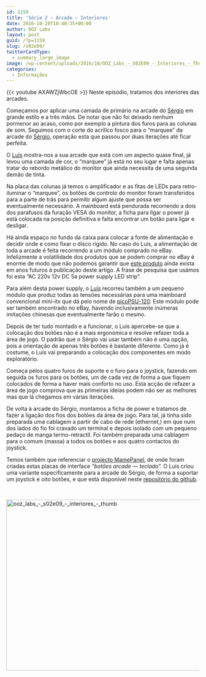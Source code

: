```yaml
---
id: 1159
title: 'Série 2 — Arcade — Interiores'
date: 2016-10-20T10:40:35+00:00
author: OOZ Labs
layout: post
guid: /?p=1159
slug: /s02e09/
twitterCardType:
  - summary_large_image
image: /wp-content/uploads/2016/10/OOZ_Labs_-_S02E09_-_Interiores_-_Thumb.jpeg
categories:
  - Informações
---
```

{{< youtube AXAWZjWbcOE >}}
Neste episódio, tratamos dos interiores das arcades.



Começamos por aplicar uma camada de primário na arcade do [Sérgio](/series/serie-2/convidado-especial-sergio-bernardino/) em grande estilo e a três mãos. De notar que não foi deixado nenhum pormenor ao acaso, como por exemplo a pintura dos furos para as colunas de som. Seguimos com o corte do acrílico fosco para o &#8220;marquee&#8221; da arcade do [Sérgio](/series/serie-2/convidado-especial-sergio-bernardino/), operação esta que passou por duas iterações até ficar perfeita.

O [Luís](/equipa/luis-correia/) mostra-nos a sua arcade que está com um aspecto quase final, já levou uma camada de cor, o &#8220;marquee&#8221; já está no seu lugar e falta apenas tratar do rebordo metálico do monitor que ainda necessita de uma segunda demão de tinta.

Na placa das colunas já temos o amplificador e as fitas de LEDs para retro-iluminar o &#8220;marquee&#8221;, os botões de controlo do monitor foram transferidos para a parte de trás para permitir algum ajuste que possa ser eventualmente necessário. A mainboard está pendurada recorrendo a dois dos parafusos da furação VESA do monitor, a ficha para ligar o power já está colocada na posição definitiva e falta encontrar um botão para ligar e desligar.

Há ainda espaço no fundo da caixa para colocar a fonte de alimentação e decidir onde e como fixar o disco rígido. No caso do Luís, a alimentação de toda a arcade é feita recorrendo a um módulo comprado no eBay. Infelizmente a volatilidade dos produtos que se podem comprar no eBay é enorme de modo que não podemos garantir que [este produto](http://www.ebay.com/272154382947) ainda exista em anos futuros à publicação deste artigo. A frase de pesquisa que usámos foi esta &#8220;AC 220v 12v DC 5a power supply LED strip&#8221;.

Para além desta power supply, o [Luís](/equipa/luis-correia/) recorreu também a um pequeno módulo que produz todas as tensões necessárias para uma mainboard convencional mini-itx que dá pelo nome de [picoPSU-120](http://www.mini-box.com/s.nl/it.A/id.417/.f). Este módulo pode ser também encontrado no eBay, havendo inclusivamente inúmeras imitações chinesas que eventualmente farão o mesmo.

Depois de ter tudo montado e a funcionar, o Luís apercebe-se que a colocação dos botões não é a mais ergonómica e resolve refazer toda a área de jogo. O padrão que o Sérgio vai usar também não é uma opção, pois a orientação de apenas três botões é bastante diferente. Como já é costume, o Luís vai preparando a colocação dos componentes em modo exploratório.

Começa pelos quatro furos de suporte e o furo para o joystick, fazendo em seguida os furos para os botões, um de cada vez de forma a que fiquem colocados de forma a haver mais conforto no uso. Esta acção de refazer a área de jogo comprova que as primeiras ideias podem não ser as melhores mas que lá chegamos em várias iterações.

De volta à arcade do Sérgio, montamos a ficha de power e tratamos de fazer a ligação dos fios dos botões da área de jogo. Para tal, já tinha sido preparada uma cablagem a partir de cabo de rede (ethernet,) em que num dos lados do fio foi cravado um terminal e depois isolado com um pequeno pedaço de manga termo-retractil. Foi também preparada uma cablagem para o comum (massa) a todos os botões e aos quatro contactos do joystick.

Temos também que referenciar o [projecto MamePanel,](http://vusb.wikidot.com/project:mamepanel) de onde foram criadas estas placas de interface _&#8220;botões arcade — teclado&#8221;._ O Luís criou uma variante especificamente para a arcade do Sérgio, de forma a suportar um joystick e oito botões, e que está disponível neste [repositório do github](https://github.com/oneoverzero/mamepanel).

&nbsp;

[<img class="aligncenter size-large wp-image-1163" src="/wp-content/uploads/2016/10/OOZ_Labs_-_S02E09_-_Interiores_-_Thumb-1024x576.jpeg" alt="ooz_labs_-_s02e09_-_interiores_-_thumb" width="792" height="446" srcset="/wp-content/uploads/2016/10/OOZ_Labs_-_S02E09_-_Interiores_-_Thumb-1024x576.jpeg 1024w, /wp-content/uploads/2016/10/OOZ_Labs_-_S02E09_-_Interiores_-_Thumb-300x169.jpeg 300w, /wp-content/uploads/2016/10/OOZ_Labs_-_S02E09_-_Interiores_-_Thumb-768x432.jpeg 768w" sizes="(max-width: 792px) 100vw, 792px" />](/wp-content/uploads/2016/10/OOZ_Labs_-_S02E09_-_Interiores_-_Thumb.jpeg)

&nbsp;
